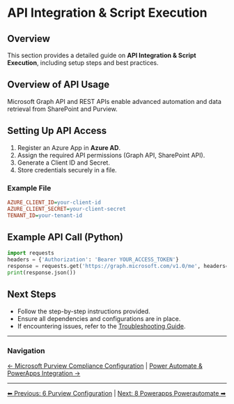 <!-- description: Documentation about API Integration & Script Execution for Your Organization. -->
# API Integration & Script Execution

## Overview
This section provides a detailed guide on **API Integration & Script Execution**, including setup steps and best practices.

## Overview of API Usage
Microsoft Graph API and REST APIs enable advanced automation and data retrieval from SharePoint and Purview.

## Setting Up API Access
1. Register an Azure App in **Azure AD**.
2. Assign the required API permissions (Graph API, SharePoint API).
3. Generate a Client ID and Secret.
4. Store credentials securely in a  file.

### Example  File
```ini
AZURE_CLIENT_ID=your-client-id
AZURE_CLIENT_SECRET=your-client-secret
TENANT_ID=your-tenant-id
```

## Example API Call (Python)
```python
import requests
headers = {'Authorization': 'Bearer YOUR_ACCESS_TOKEN'}
response = requests.get('https://graph.microsoft.com/v1.0/me', headers=headers)
print(response.json())
```

## Next Steps
- Follow the step-by-step instructions provided.
- Ensure all dependencies and configurations are in place.
- If encountering issues, refer to the [Troubleshooting Guide](10-troubleshooting.md).

---

### Navigation
[← Microsoft Purview Compliance Configuration](6-purview-configuration.md) | [Power Automate & PowerApps Integration →](8-powerapps-powerautomate.md)


---

[⬅ Previous: 6 Purview Configuration](6-purview-configuration.md) | [Next: 8 Powerapps Powerautomate ➡](8-powerapps-powerautomate.md)